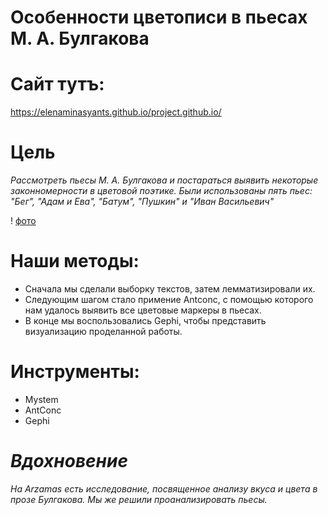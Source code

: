 # Особенности цветописи в пьесах М. А. Булгакова
# Сайт тутъ:
https://elenaminasyants.github.io/project.github.io/
# Цель
*Рассмотреть пьесы М. А. Булгакова и постараться выявить некоторые законномерности в цветовой поэтике. Были использованы пять пьес:
"Бег", "Адам и Ева", "Батум", "Пушкин" и "Иван Васильевич"*

! [фото](https://github.com/elenaminasyants/bulgakov.github.io/blob/master/n1.jpg)

# Наши методы: 
+ Сначала мы сделали выборку текстов, затем лемматизировали их.
+ Следующим шагом стало примение Antconc, с помощью которого нам удалось выявить все цветовые маркеры в пьесах.
+ В конце мы воспользовались Gephi, чтобы представить визуализацию проделанной работы.

# Инструменты:
+ Mystem
+ AntConc
+ Gephi

# *Вдохновение* 
*На Arzamas есть исследование, посвященное анализу вкуса и цвета в прозе Булгакова. Мы же решили проанализировать пьесы.*

